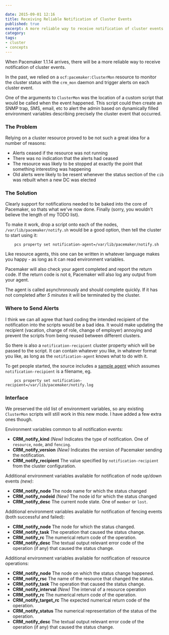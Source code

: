 ```yaml
---

date: 2015-09-01 12:16
title: Receiving Reliable Notification of Cluster Events
published: true
excerpt: A more reliable way to receive notification of cluster events is coming in Pacemaker 1.1.14.
category:
tags: 
- cluster
- concepts
---
```


When Pacemaker 1.1.14 arrives, there will be a more reliable way to
receive notification of cluster events.

In the past, we relied on a `ocf:pacemaker:ClusterMon` resource to
monitor the cluster status with the `crm_mon` daemon and trigger
alerts on each cluster event.

One of the arguments to `ClusterMon` was the location of a custom
script that would be called when the event happened.  This script
could then create an SNMP trap, SMS, email, etc to alert the admin
based on dynamically filled environment variables describing precisely
the cluster event that occurred.

### The Problem

Relying on a cluster resource proved to be not such a great idea for a number of reasons:

- Alerts ceased if the resource was not running
- There was no indication that the alerts had ceased
- The resource was likely to be stopped at exactly the point that something interesting was happening
- Old alerts were likely to be resent whenever the status section of the `cib` was rebuilt when a new DC was elected

### The Solution

Clearly support for notifications needed to be baked into the core of
Pacemaker, so thats what we've now done.  Finally (sorry, you wouldn’t
believe the length of my TODO list).

To make it work, drop a script onto each of the nodes,
`/var/lib/pacemaker/notify.sh` would be a good option, then tell the
cluster to start using it:

        pcs property set notification-agent=/var/lib/pacemaker/notify.sh

Like resource agents, this one can be written in whatever language
makes you happy - as long as it can read environment variables.

Pacemaker will also check your agent completed and report the return
code.  If the return code is not `0`, Pacemaker will also log any
output from your agent.

The agent is called asynchronously and should complete quickly. If it
has not completed after _5 minutes_ it will be terminated by the
cluster.

### Where to Send Alerts

I think we can all agree that hard coding the intended recipient of
the notification into the scripts would be a bad idea.  It would make
updating the recipient (vacation, change of role, change of employer)
annoying and prevent the scripts from being reused between different
clusters.

So there is also a `notification-recipient` cluster property which
will be passed to the script.  It can contain whatever you like, in
whatever format you like, as long as the `notification-agent` knows
what to do with it.

To get people started, the source includes a
[sample agent](https://github.com/ClusterLabs/pacemaker/blob/master/extra/pcmk_notify_sample.sh)
which assumes `notification-recipient` is a filename, eg.

        pcs property set notification-recipient=/var/lib/pacemaker/notify.log

### Interface

We preserved the old list of environment variables, so any existing
`ClusterMon` scripts will still work in this new mode.  I have added a
few extra ones though.

Environment variables common to all notification events:

- **CRM_notify_kind** _(New)_ Indicates the type of notification. One of `resource`, `node`, and `fencing`.
- **CRM_notify_version** _(New)_ Indicates the version of Pacemaker sending the notification.
- **CRM_notify_recipient** The value specified by `notification-recipient` from the cluster configuration.

Additional environment variables available for notification of node up/down events _(new)_:

- **CRM_notify_node** The node name for which the status changed
- **CRM_notify_nodeid** _(New)_ The node id for which the status changed
- **CRM_notify_desc** The current node state. One of `member` or `lost`.

Additional environment variables available for notification of fencing events (both successful and failed):

- **CRM_notify_node** The node for which the status changed.
- **CRM_notify_task** The operation that caused the status change.
- **CRM_notify_rc** The numerical return code of the operation.
- **CRM_notify_desc** The textual output relevant error code of the operation (if any) that caused the status change.

Additional environment variables available for notification of resource operations:

- **CRM_notify_node** The node on which the status change happened.
- **CRM_notify_rsc** The name of the resource that changed the status.
- **CRM_notify_task** The operation that caused the status change.
- **CRM_notify_interval** _(New)_ The interval of a resource operation
- **CRM_notify_rc** The numerical return code of the operation.
- **CRM_notify_target_rc** The expected numerical return code of the operation.
- **CRM_notify_status** The numerical representation of the status of the operation.
- **CRM_notify_desc** The textual output relevant error code of the operation (if any) that caused the status change.

